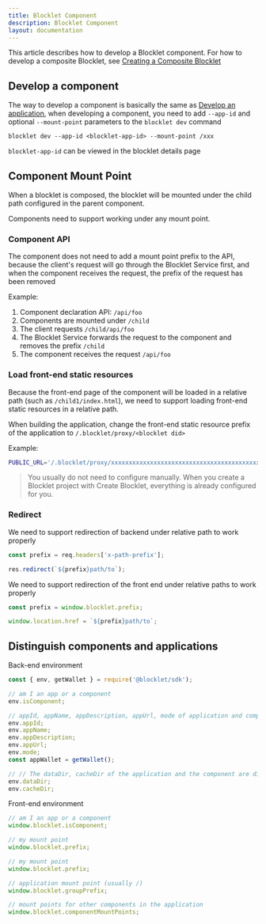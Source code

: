 ```yaml
---
title: Blocklet Component
description: Blocklet Component
layout: documentation
---
```


This article describes how to develop a Blocklet component. For how to develop a composite Blocklet, see [Creating a Composite Blocklet](/guide/composite-blocklet)

## Develop a component

The way to develop a component is basically the same as [Develop an application](/guide/develop), when developing a component, you need to add `--app-id` and optional `--mount-point` parameters to the `blocklet dev` command

`blocklet dev --app-id <blocklet-app-id> --mount-point /xxx`

`blocklet-app-id` can be viewed in the blocklet details page

## Component Mount Point

When a blocklet is composed, the blocklet will be mounted under the child path configured in the parent component.

Components need to support working under any mount point.

### Component API

The component does not need to add a mount point prefix to the API, because the client's request will go through the Blocklet Service first, and when the component receives the request, the prefix of the request has been removed

Example:

1. Component declaration API: `/api/foo`
2. Components are mounted under `/child`
3. The client requests `/child/api/foo`
4. The Blocklet Service forwards the request to the component and removes the prefix `/child`
5. The component receives the request `/api/foo`

### Load front-end static resources

Because the front-end page of the component will be loaded in a relative path (such as `/child1/index.html`), we need to support loading front-end static resources in a relative path.

When building the application, change the front-end static resource prefix of the application to `/.blocklet/proxy/<blocklet did>`

Example:

```bash
PUBLIC_URL='/.blocklet/proxy/xxxxxxxxxxxxxxxxxxxxxxxxxxxxxxxxxxxxxxxxxx' npm run build
```

> You usually do not need to configure manually. When you create a Blocklet project with Create Blocklet, everything is already configured for you.

### Redirect

We need to support redirection of backend under relative path to work properly

```js
const prefix = req.headers['x-path-prefix'];

res.redirect(`${prefix}path/to`);
```

We need to support redirection of the front end under relative paths to work properly

```js
const prefix = window.blocklet.prefix;

window.location.href = `${prefix}path/to`;
```

## Distinguish components and applications

Back-end environment

```js
const { env, getWallet } = require('@blocklet/sdk');

// am I an app or a component
env.isComponent;

// appId, appName, appDescription, appUrl, mode of application and component are the same
env.appId;
env.appName;
env.appDescription;
env.appUrl;
env.mode;
const appWallet = getWallet();

// // The dataDir, cacheDir of the application and the component are different
env.dataDir;
env.cacheDir;
```

Front-end environment

```js
// am I an app or a component
window.blocklet.isComponent;

// my mount point
window.blocklet.prefix;

// my mount point
window.blocklet.prefix;

// application mount point (usually /)
window.blocklet.groupPrefix;

// mount points for other components in the application
window.blocklet.componentMountPoints;
```
